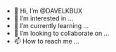 - 👋 Hi, I’m @DAVELKBUX
- 👀 I’m interested in ...
- 🌱 I’m currently learning ...
- 💞️ I’m looking to collaborate on ...
- 📫 How to reach me ...

<!---
DAVELKBUX/DAVELKBUX is a ✨ special ✨ repository because its `README.md` (this file) appears on your GitHub profile.
You can click the Preview link to take a look at your changes.
--->
